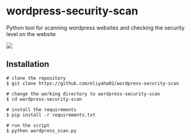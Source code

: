 # wordpress-security-scan
Python tool for scanning wordpress websites and checking the security level on the website

<img src = wordpress-security-scan.png> 

## Installation

```console
# clone the repository 
$ git clone https://github.com/eliyaha02/wordpress-security-scan

# change the working directory to wordpress-security-scan
$ cd wordpress-security-scan

# install the requirements
$ pip install -r requirements.txt

# run the script
$ python wordpress_scan.py 
```
